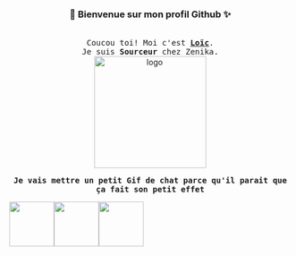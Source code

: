 ###                                    <p align="center">💫 Bienvenue sur mon profil Github ✨ </p>


<p align="center">
  <br />
  <samp>
    Coucou toi! 
    Moi c'est <b><a rel="nofollow noopener noreferrer" target="_blank" href="https://www.linkedin.com/in/loiclengrand/">Loïc</a></b>.
    <br>Je suis  <b>Sourceur</b> chez Zenika. <br>
  </samp>
  <img src="https://user-images.githubusercontent.com/5713670/87202985-820dcb80-c2b6-11ea-9f56-7ec461c497c3.gif" alt="logo" width="200"/>
</p>

<p align="center"> <samp> <b>  Je vais mettre un petit Gif de chat parce qu'il parait que ça fait son petit effet </b></samp> </p>

 <img src="https://media.giphy.com/media/vFKqnCdLPNOKc/giphy.gif" width="80" height="80" /><img src="https://media.giphy.com/media/vFKqnCdLPNOKc/giphy.gif" width="80" height="80" /><img src="https://media.giphy.com/media/vFKqnCdLPNOKc/giphy.gif" width="80" height="80" />
